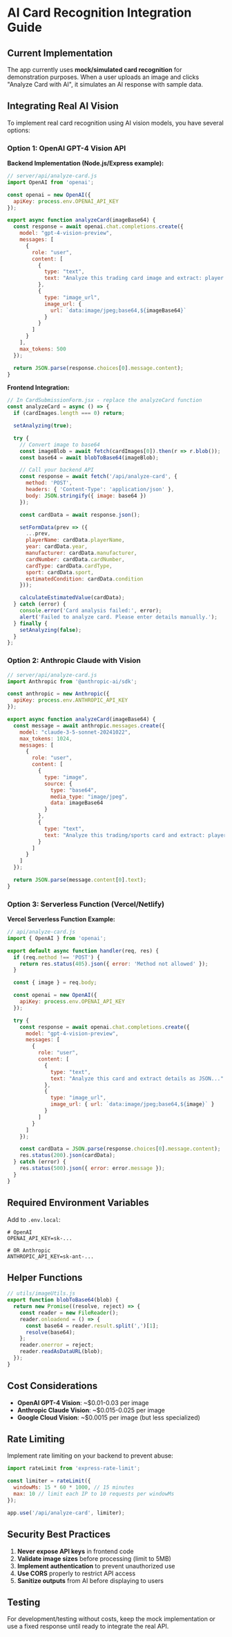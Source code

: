 # AI Card Recognition Integration Guide

## Current Implementation

The app currently uses **mock/simulated card recognition** for demonstration purposes. When a user uploads an image and clicks "Analyze Card with AI", it simulates an AI response with sample data.

## Integrating Real AI Vision

To implement real card recognition using AI vision models, you have several options:

### Option 1: OpenAI GPT-4 Vision API

**Backend Implementation (Node.js/Express example):**

```javascript
// server/api/analyze-card.js
import OpenAI from 'openai';

const openai = new OpenAI({
  apiKey: process.env.OPENAI_API_KEY
});

export async function analyzeCard(imageBase64) {
  const response = await openai.chat.completions.create({
    model: "gpt-4-vision-preview",
    messages: [
      {
        role: "user",
        content: [
          {
            type: "text",
            text: "Analyze this trading card image and extract: player name, year, manufacturer, card number, sport/type, and estimated condition. Return as JSON."
          },
          {
            type: "image_url",
            image_url: {
              url: `data:image/jpeg;base64,${imageBase64}`
            }
          }
        ]
      }
    ],
    max_tokens: 500
  });

  return JSON.parse(response.choices[0].message.content);
}
```

**Frontend Integration:**

```javascript
// In CardSubmissionForm.jsx - replace the analyzeCard function
const analyzeCard = async () => {
  if (cardImages.length === 0) return;

  setAnalyzing(true);

  try {
    // Convert image to base64
    const imageBlob = await fetch(cardImages[0]).then(r => r.blob());
    const base64 = await blobToBase64(imageBlob);

    // Call your backend API
    const response = await fetch('/api/analyze-card', {
      method: 'POST',
      headers: { 'Content-Type': 'application/json' },
      body: JSON.stringify({ image: base64 })
    });

    const cardData = await response.json();

    setFormData(prev => ({
      ...prev,
      playerName: cardData.playerName,
      year: cardData.year,
      manufacturer: cardData.manufacturer,
      cardNumber: cardData.cardNumber,
      cardType: cardData.cardType,
      sport: cardData.sport,
      estimatedCondition: cardData.condition
    }));

    calculateEstimatedValue(cardData);
  } catch (error) {
    console.error('Card analysis failed:', error);
    alert('Failed to analyze card. Please enter details manually.');
  } finally {
    setAnalyzing(false);
  }
};
```

### Option 2: Anthropic Claude with Vision

```javascript
// server/api/analyze-card.js
import Anthropic from '@anthropic-ai/sdk';

const anthropic = new Anthropic({
  apiKey: process.env.ANTHROPIC_API_KEY
});

export async function analyzeCard(imageBase64) {
  const message = await anthropic.messages.create({
    model: "claude-3-5-sonnet-20241022",
    max_tokens: 1024,
    messages: [
      {
        role: "user",
        content: [
          {
            type: "image",
            source: {
              type: "base64",
              media_type: "image/jpeg",
              data: imageBase64
            }
          },
          {
            type: "text",
            text: "Analyze this trading/sports card and extract: player/subject name, year, manufacturer, card number, type (sports/TCG/etc), sport (if applicable), and estimated condition (Mint/Near Mint/Excellent/Very Good/Good/Fair/Poor). Return as JSON with keys: playerName, year, manufacturer, cardNumber, cardType, sport, condition."
          }
        ]
      }
    ]
  });

  return JSON.parse(message.content[0].text);
}
```

### Option 3: Serverless Function (Vercel/Netlify)

**Vercel Serverless Function Example:**

```javascript
// api/analyze-card.js
import { OpenAI } from 'openai';

export default async function handler(req, res) {
  if (req.method !== 'POST') {
    return res.status(405).json({ error: 'Method not allowed' });
  }

  const { image } = req.body;

  const openai = new OpenAI({
    apiKey: process.env.OPENAI_API_KEY
  });

  try {
    const response = await openai.chat.completions.create({
      model: "gpt-4-vision-preview",
      messages: [
        {
          role: "user",
          content: [
            {
              type: "text",
              text: "Analyze this card and extract details as JSON..."
            },
            {
              type: "image_url",
              image_url: { url: `data:image/jpeg;base64,${image}` }
            }
          ]
        }
      ]
    });

    const cardData = JSON.parse(response.choices[0].message.content);
    res.status(200).json(cardData);
  } catch (error) {
    res.status(500).json({ error: error.message });
  }
}
```

## Required Environment Variables

Add to `.env.local`:

```env
# OpenAI
OPENAI_API_KEY=sk-...

# OR Anthropic
ANTHROPIC_API_KEY=sk-ant-...
```

## Helper Functions

```javascript
// utils/imageUtils.js
export function blobToBase64(blob) {
  return new Promise((resolve, reject) => {
    const reader = new FileReader();
    reader.onloadend = () => {
      const base64 = reader.result.split(',')[1];
      resolve(base64);
    };
    reader.onerror = reject;
    reader.readAsDataURL(blob);
  });
}
```

## Cost Considerations

- **OpenAI GPT-4 Vision**: ~$0.01-0.03 per image
- **Anthropic Claude Vision**: ~$0.015-0.025 per image
- **Google Cloud Vision**: ~$0.0015 per image (but less specialized)

## Rate Limiting

Implement rate limiting on your backend to prevent abuse:

```javascript
import rateLimit from 'express-rate-limit';

const limiter = rateLimit({
  windowMs: 15 * 60 * 1000, // 15 minutes
  max: 10 // limit each IP to 10 requests per windowMs
});

app.use('/api/analyze-card', limiter);
```

## Security Best Practices

1. **Never expose API keys** in frontend code
2. **Validate image sizes** before processing (limit to 5MB)
3. **Implement authentication** to prevent unauthorized use
4. **Use CORS** properly to restrict API access
5. **Sanitize outputs** from AI before displaying to users

## Testing

For development/testing without costs, keep the mock implementation or use a fixed response until ready to integrate the real API.

